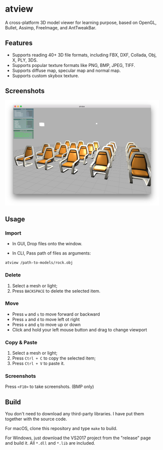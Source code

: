 # atview

A cross-platform 3D model viewer for learning purpose, based on OpenGL, Bullet, Assimp, FreeImage, and AntTweakBar.

## Features

* Supports reading 40+ 3D file formats, including FBX, DXF, Collada, Obj, X, PLY, 3DS.
* Supports popular texture formats like PNG, BMP, JPEG, TIFF.
* Supports diffuse map, specular map and normal map.
* Supports custom skybox texture.

## Screenshots

![](screenshots/screenshot.png)

## Usage

### Import

* In GUI, Drop files onto the window.

* In CLI, Pass path of files as arguments:

```
atview /path-to-models/rock.obj
```

### Delete

1. Select a mesh or light;
2. Press `BACKSPACE` to delete the selected item.

### Move

* Press `w` and `s` to move forward or backward
* Press `a` and `d` to move left ot right
* Press `e` and `q` to move up or down
* Click and hold your left mouse button and drag to change viewport

### Copy & Paste

1. Select a mesh or light;
2. Press `Ctrl + C` to copy the selected item;
3. Press `Ctrl + V` to paste it.

### Screenshots

Press `<F10>` to take screenshots. (BMP only)

## Build

You don't need to download any third-party libraries. I have put them together with the source code.

For macOS, clone this repository and type `make` to build.

For Windows, just download the VS2017 project from the "release" page and build it. All `*.dll` and `*.lib` are included.
